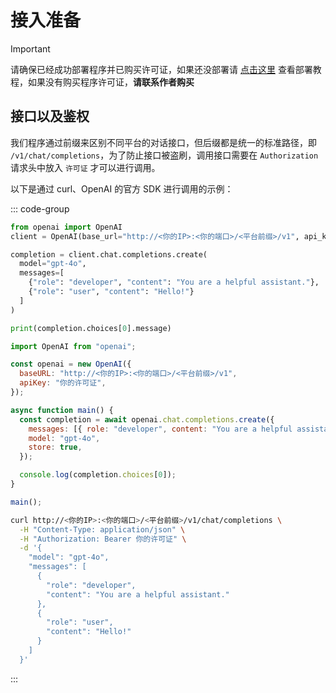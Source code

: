 # 接入准备

> [!IMPORTANT]
> 请确保已经成功部署程序并已购买许可证，如果还没部署请 [点击这里](/guide/getting-started) 查看部署教程，如果没有购买程序许可证，**请联系作者购买**

## 接口以及鉴权

我们程序通过前缀来区别不同平台的对话接口，但后缀都是统一的标准路径，即 `/v1/chat/completions`，为了防止接口被盗刷，调用接口需要在 `Authorization` 请求头中放入 `许可证` 才可以进行调用。

以下是通过 curl、OpenAI 的官方 SDK 进行调用的示例：

::: code-group

```python [python]
from openai import OpenAI
client = OpenAI(base_url="http://<你的IP>:<你的端口>/<平台前缀>/v1", api_key="你的许可证")

completion = client.chat.completions.create(
  model="gpt-4o",
  messages=[
    {"role": "developer", "content": "You are a helpful assistant."},
    {"role": "user", "content": "Hello!"}
  ]
)

print(completion.choices[0].message)
```

```javascript [node.js]
import OpenAI from "openai";

const openai = new OpenAI({
  baseURL: "http://<你的IP>:<你的端口>/<平台前缀>/v1",
  apiKey: "你的许可证",
});

async function main() {
  const completion = await openai.chat.completions.create({
    messages: [{ role: "developer", content: "You are a helpful assistant." }],
    model: "gpt-4o",
    store: true,
  });

  console.log(completion.choices[0]);
}

main();
```

```bash [curl]
curl http://<你的IP>:<你的端口>/<平台前缀>/v1/chat/completions \
  -H "Content-Type: application/json" \
  -H "Authorization: Bearer 你的许可证" \
  -d '{
    "model": "gpt-4o",
    "messages": [
      {
        "role": "developer",
        "content": "You are a helpful assistant."
      },
      {
        "role": "user",
        "content": "Hello!"
      }
    ]
  }'
```

:::
